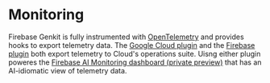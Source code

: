 # Monitoring

Firebase Genkit is fully instrumented with
[OpenTelemetry](https://opentelemetry.io/) and provides hooks to export
telemetry data. The [Google Cloud plugin](./plugins/google-cloud.md) and the [Firebase plugin](./plugins/firebase.md) both export telemetry to Cloud's operations suite. Uisng either plugin poweres the [Firebase AI Monitoring dashboard (private preview)](https://forms.gle/Lp5S1NxbZUXsWc457) that has an AI-idiomatic view of telemetry data.
